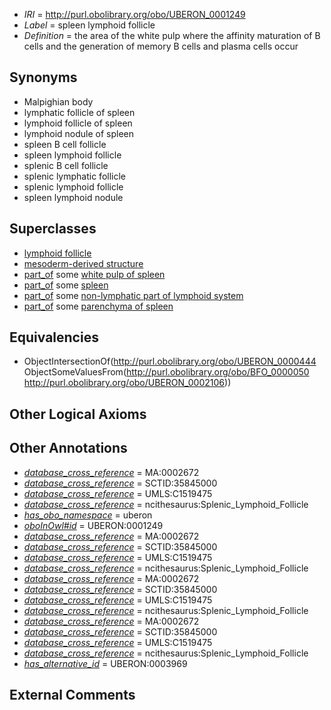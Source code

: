  * *IRI* = http://purl.obolibrary.org/obo/UBERON_0001249
 * *Label* = spleen lymphoid follicle
 * *Definition* = the area of the white pulp where the affinity maturation of B cells and the generation of memory B cells and plasma cells occur

## Synonyms

 * Malpighian body
 * lymphatic follicle of spleen
 * lymphoid follicle of spleen
 * lymphoid nodule of spleen
 * spleen B cell follicle
 * spleen lymphoid follicle
 * splenic B cell follicle
 * splenic lymphatic follicle
 * splenic lymphoid follicle
 * spleen lymphoid nodule

## Superclasses

 * [lymphoid follicle](../../UBERON/44/UBERON_0000444.md)
 * [mesoderm-derived structure](../../UBERON/20/UBERON_0004120.md)
 * [part_of](../../BFO/50/BFO_0000050.md) some [white pulp of spleen](../../UBERON/59/UBERON_0001959.md)
 * [part_of](../../BFO/50/BFO_0000050.md) some [spleen](../../UBERON/06/UBERON_0002106.md)
 * [part_of](../../BFO/50/BFO_0000050.md) some [non-lymphatic part of lymphoid system](../../UBERON/61/UBERON_0006561.md)
 * [part_of](../../BFO/50/BFO_0000050.md) some [parenchyma of spleen](../../UBERON/24/UBERON_1000024.md)

## Equivalencies

 * ObjectIntersectionOf(<http://purl.obolibrary.org/obo/UBERON_0000444> ObjectSomeValuesFrom(<http://purl.obolibrary.org/obo/BFO_0000050> <http://purl.obolibrary.org/obo/UBERON_0002106>))

## Other Logical Axioms


## Other Annotations

 * *[database_cross_reference](../../ef/oboInOwl#hasDbXref.md)* = MA:0002672
 * *[database_cross_reference](../../ef/oboInOwl#hasDbXref.md)* = SCTID:35845000
 * *[database_cross_reference](../../ef/oboInOwl#hasDbXref.md)* = UMLS:C1519475
 * *[database_cross_reference](../../ef/oboInOwl#hasDbXref.md)* = ncithesaurus:Splenic_Lymphoid_Follicle
 * *[has_obo_namespace](../../ce/oboInOwl#hasOBONamespace.md)* = uberon
 * *[oboInOwl#id](../../id/oboInOwl#id.md)* = UBERON:0001249
 * *[database_cross_reference](../../ef/oboInOwl#hasDbXref.md)* = MA:0002672
 * *[database_cross_reference](../../ef/oboInOwl#hasDbXref.md)* = SCTID:35845000
 * *[database_cross_reference](../../ef/oboInOwl#hasDbXref.md)* = UMLS:C1519475
 * *[database_cross_reference](../../ef/oboInOwl#hasDbXref.md)* = ncithesaurus:Splenic_Lymphoid_Follicle
 * *[database_cross_reference](../../ef/oboInOwl#hasDbXref.md)* = MA:0002672
 * *[database_cross_reference](../../ef/oboInOwl#hasDbXref.md)* = SCTID:35845000
 * *[database_cross_reference](../../ef/oboInOwl#hasDbXref.md)* = UMLS:C1519475
 * *[database_cross_reference](../../ef/oboInOwl#hasDbXref.md)* = ncithesaurus:Splenic_Lymphoid_Follicle
 * *[database_cross_reference](../../ef/oboInOwl#hasDbXref.md)* = MA:0002672
 * *[database_cross_reference](../../ef/oboInOwl#hasDbXref.md)* = SCTID:35845000
 * *[database_cross_reference](../../ef/oboInOwl#hasDbXref.md)* = UMLS:C1519475
 * *[database_cross_reference](../../ef/oboInOwl#hasDbXref.md)* = ncithesaurus:Splenic_Lymphoid_Follicle
 * *[has_alternative_id](../../Id/oboInOwl#hasAlternativeId.md)* = UBERON:0003969

## External Comments


